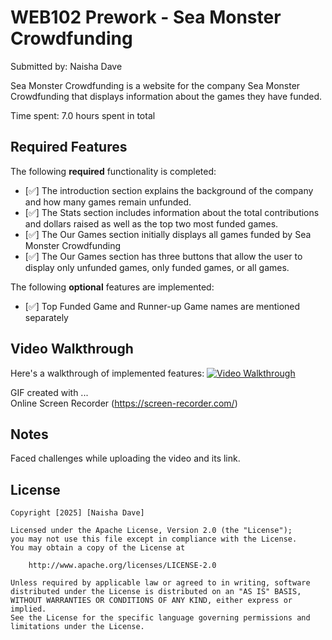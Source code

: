 # WEB102 Prework - Sea Monster Crowdfunding

Submitted by: Naisha Dave

Sea Monster Crowdfunding is a website for the company Sea Monster Crowdfunding that displays information about the games they have funded.

Time spent: 7.0 hours spent in total

## Required Features

The following **required** functionality is completed:

* [✅] The introduction section explains the background of the company and how many games remain unfunded.
* [✅] The Stats section includes information about the total contributions and dollars raised as well as the top two most funded games.
* [✅] The Our Games section initially displays all games funded by Sea Monster Crowdfunding
* [✅] The Our Games section has three buttons that allow the user to display only unfunded games, only funded games, or all games.

The following **optional** features are implemented:

* [✅] Top Funded Game and Runner-up Game names are mentioned separately

## Video Walkthrough

Here's a walkthrough of implemented features:
<a href="https://raw.githubusercontent.com/Naisha-D/web102_prework/main/Prework_video.mp4" target="_blank">
  <img src="http://i.imgur.com/link/to/your/gif/file.gif" alt="Video Walkthrough" />
</a>

GIF created with ...  
Online Screen Recorder
(https://screen-recorder.com/)

## Notes

Faced challenges while uploading the video and its link.

## License

    Copyright [2025] [Naisha Dave]

    Licensed under the Apache License, Version 2.0 (the "License");
    you may not use this file except in compliance with the License.
    You may obtain a copy of the License at

        http://www.apache.org/licenses/LICENSE-2.0

    Unless required by applicable law or agreed to in writing, software
    distributed under the License is distributed on an "AS IS" BASIS,
    WITHOUT WARRANTIES OR CONDITIONS OF ANY KIND, either express or implied.
    See the License for the specific language governing permissions and
    limitations under the License.
